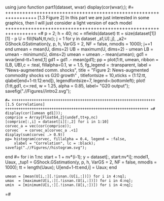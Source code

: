 using juno
function part1(dataset, wvar)
	display(cor(wvar););
	#= +++++++++++++++++++++++++++++++++++++++++++++++++++++++++++++++++
	[1.3 Figure 2]
		In this part we are just interested in some graphics, then
		I will just consider a light version of each model
	+++++++++++++++++++++++++++++++++++++++++++++++++++++++++++++++++ =#
	p = 2;
	h = 40;
	nc = nfields(dataset)
	tt = size(dataset[1])[1] - p
	U = fill(NaN,tt,nc);
	j = 1
	for y in dataset
		_a1,U[:,j], _a2= GShock.GSstimation(y, p, h, VarGS = 2, NF = false, nmodls = 1000);
		j+=1
	end
	umean = mean(U, dims=2)
	UB = maximum(U, dims=2) - umean
	LB = umean - minimum(U, dims=2)
	umean = umean .- mean(umean);
	gd1 = wvar[end-tt+1:end,1]
	gd1 = gd1 .- mean(gd1);
	pp = plot(1:tt, umean, ribbon = (LB, UB),c = :teal, fillalpha=0.1, w = 1.5,
	    	fg_legend = :transparent, label = "News-augmented comm. shocks",
	    	title = "Figure 2: News-augmented commodity shocks vs G20 growth" ,
	    	titlefontsize = 10,xticks = (1:12:tt, qlabel[end+1-tt:12:end]),
	    	legendfontsize=7, legend=:bottomleft);
	plot!(1:tt,gd1, c=:red, w = 1.25, alpha = 0.85, label= "G20 output");
	savefig(".//Figures//intro2.svg");

	#= +++++++++++++++++++++++++++++++++++++++++++++++++++++++++++++++++
	[1.5 Correlations]
	+++++++++++++++++++++++++++++++++++++++++++++++++++++++++++++++++ =#
	display(cor([umean gd1]));
	comprice = Array{Float64,2}(undef,tt+p,nc)
	[comprice[:,i] = dataset[i][:,2] for i in 1:10]
	corvec_a = vec(cor(comprice));
	corvec   = corvec_a[corvec_a .<1]
	display(sum(corvec .> 0.9))
	pp= histogram(corvec, fillalpha = 0.4, legend = :false,
		xlabel = "Correlation", lc = :black);
	savefig(".//Figures//histogram.svg");
end
#=	for i in 1:nc
	    start = 1 + nv*(i-1);
	    y = dataset[:, start:nv*i];
		model1, Uaux, _tup1 =
	    GShock.GSstimation(y, p, h, VarGS = 2, NF = false, nmodls = 1000);
	    tt = length(Uaux);
	    U[end+1-tt:end,i] = Uaux;
	end

	umean = [mean(U[i,:][.!isnan.(U[i,:])]) for i in 4:nq];
	umax  = [maximum(U[i,:][.!isnan.(U[i,:])]) for i in 4:nq];
	umin  = [minimum(U[i,:][.!isnan.(U[i,:])]) for i in 4:nq];
=#
